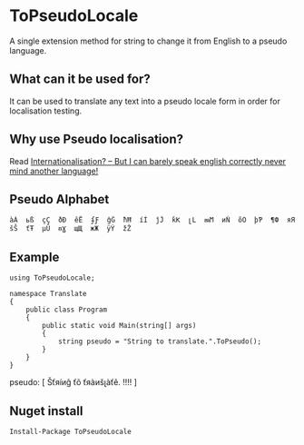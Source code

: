 ﻿# ToPseudoLocale
A single extension method for string to change it from English to a pseudo language. 

## What can it be used for?
It can be used to translate any text into a pseudo locale form in order for localisation testing.

## Why use Pseudo localisation?
Read [Internationalisation? – But I can barely speak english correctly never mind another language!](http://reiversolutions.wordpress.com/2012/10/14/internationalisation/)

## Pseudo Alphabet

    àÀ  ьß  çÇ  ðÐ  êË  ʄƑ  ĝĜ  ħĦ  íÍ  ĵĴ  ƙƘ  լԼ  ᵯϺ  иÑ  õÖ  þƤ  ¶Ф  яЯ  šŠ  ťŦ  µÛ  ᵿƔ  щЩ  жЖ  ÿÝ  žŽ
	
## Example

    using ToPseudoLocale;
	
    namespace Translate
    {
        public class Program
        {
            public static void Main(string[] args)
            {
                string pseudo = "String to translate.".ToPseudo();
            }
        }
    }
	
pseudo: [ Šťяíиĝ ťõ ťяàиšլàťê. !!!! ]

## Nuget install

    Install-Package ToPseudoLocale 
